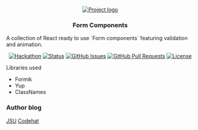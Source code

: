 # 
<p align="center">
  <a href="" rel="noopener">
 <img src="https://source.unsplash.com/random/900x600/?reactjs/" alt="Project logo"></a>
</p>
<h3 align="center">Form Components</h3>
A collection of React ready to use `Form components` featuring validation and animation.
<div align="center">

[![Hackathon](https://img.shields.io/badge/hackathon-JSU-orange.svg)](http://javascriptsu.wordpress.com)
[![Status](https://img.shields.io/badge/status-active-success.svg)]()
[![GitHub Issues](https://img.shields.io/github/issues/kylelobo/The-Documentation-Compendium.svg)](https://github.com/kylelobo/The-Documentation-Compendium/issues)
[![GitHub Pull Requests](https://img.shields.io/github/issues-pr/kylelobo/The-Documentation-Compendium.svg)](https://github.com/kylelobo/The-Documentation-Compendium/pulls)
[![License](https://img.shields.io/badge/license-MIT-blue.svg)](LICENSE.md)

</div>
 
 Libraries used
 * Formik
 * Yup
 * ClassNames
### Author blog  <a name = "about1"></a>

[JSU](http://javascriptsu.wordpress.com)
[Codehat](http://codehat.vercel.app)
